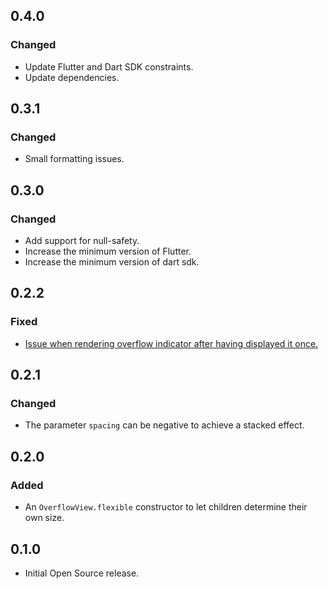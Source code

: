 ## 0.4.0
### Changed
* Update Flutter and Dart SDK constraints.
* Update dependencies.

## 0.3.1
### Changed
* Small formatting issues.

## 0.3.0
### Changed
* Add support for null-safety.
* Increase the minimum version of Flutter.
* Increase the minimum version of dart sdk.

## 0.2.2
### Fixed
* [Issue when rendering overflow indicator after having displayed it once.](https://github.com/letsar/overflow_view/issues/3)

## 0.2.1
### Changed
* The parameter `spacing` can be negative to achieve a stacked effect.

## 0.2.0
### Added
* An `OverflowView.flexible` constructor to let children determine their own size.

## 0.1.0
* Initial Open Source release.
